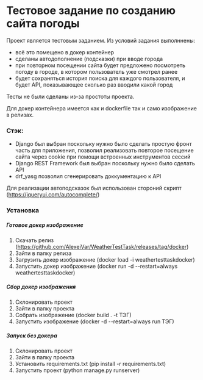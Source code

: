 # Тестовое задание по созданию сайта погоды
Проект является тестовым заданием.
Из условий задания выполннены:
- всё это помещено в докер контейнер
- сделаны автодополнение (подсказки) при вводе города
- при повторном посещении сайта будет предложено посмотреть погоду в городе, в котором пользователь уже смотрел ранее
- будет сохраняться история поиска для каждого пользователя, и будет API, показывающее сколько раз вводили какой город

Тесты не были сделаны из-за простоты проекта.

Для докер контейнера имеется как и dockerfile так и само изображение в релизах.
### Стэк:
- Django был выбран поскольку нужно было сделать простую фронт часть для приложения, позволил реализовать повторое посещение сайта через cookie при помощи встроенных инструментов сессий
- Django REST Framework был выбран поскольку нужно было сделать API
- drf_yasg позволил сгенерировать доккументацию к API

Для реализации автоподсказок был использован стороний скрипт (https://jqueryui.com/autocomplete/)

### Установка
##### Готовое докер изображение
1. Скачать релиз (https://github.com/AlexeiVar/WeatherTestTask/releases/tag/docker)
2. Зайти в папку релиза
3. Загрузить докер изображение (docker load -i weathertesttaskdocker)
4. Запустить докер изображение (docker run -d --restart=always weathertesttaskdocker)
##### Сбор докер изображения
1. Склонировать проект
2. Зайти в папку проекта
3. Собрать изображение (docker build . -t ТЭГ)
4. Запустить изображение (docker -d --restart=always run ТЭГ)
##### Запуск без докера
1. Склонировать проект
2. Зайти в папку проекта
3. Установить requirements.txt (pip install -r requirements.txt)
4. Запустить проект (python manage.py runserver)

